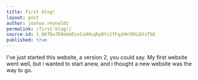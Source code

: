 ```yaml
---
title: First blog!
layout: post
author: joshua.reynolds
permalink: /first-blog!/
source-id: 1_6KfDu7E0oGmEzo1sUHLqRy8Yc2fFqzHkYOhLDtsTbE
published: true
---
```

I've just started this website, a version 2, you could say.  My first website went well, but i wanted to start anew, and i thought a new website was the way to go.

